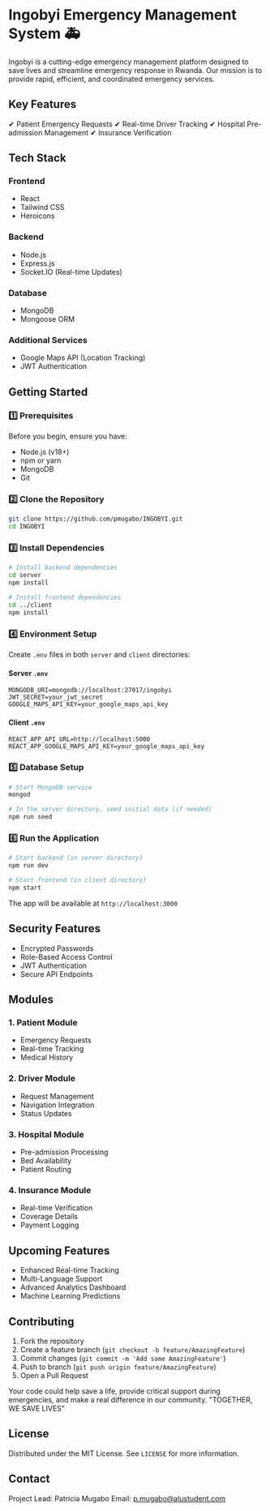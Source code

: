 # Ingobyi Emergency Management System 🚑

Ingobyi is a cutting-edge emergency management platform designed to save lives and streamline emergency response in Rwanda. Our mission is to provide rapid, efficient, and coordinated emergency services.

## Key Features

✔ Patient Emergency Requests
✔ Real-time Driver Tracking
✔ Hospital Pre-admission Management
✔ Insurance Verification

## Tech Stack

### Frontend
- React
- Tailwind CSS
- Heroicons

### Backend
- Node.js
- Express.js
- Socket.IO (Real-time Updates)

### Database
- MongoDB
- Mongoose ORM

### Additional Services
- Google Maps API (Location Tracking)
- JWT Authentication

## Getting Started

### 1️⃣ Prerequisites

Before you begin, ensure you have:
- Node.js (v18+)
- npm or yarn
- MongoDB
- Git

### 2️⃣ Clone the Repository

```bash
git clone https://github.com/pmugabo/INGOBYI.git
cd INGOBYI
```

### 3️⃣ Install Dependencies

```bash
# Install backend dependencies
cd server
npm install

# Install frontend dependencies
cd ../client
npm install
```

### 4️⃣ Environment Setup

Create `.env` files in both `server` and `client` directories:

#### Server `.env`
```
MONGODB_URI=mongodb://localhost:27017/ingobyi
JWT_SECRET=your_jwt_secret
GOOGLE_MAPS_API_KEY=your_google_maps_api_key
```

#### Client `.env`
```
REACT_APP_API_URL=http://localhost:5000
REACT_APP_GOOGLE_MAPS_API_KEY=your_google_maps_api_key
```

### 5️⃣ Database Setup

```bash
# Start MongoDB service
mongod

# In the server directory, seed initial data (if needed)
npm run seed
```

### 6️⃣ Run the Application

```bash
# Start backend (in server directory)
npm run dev

# Start frontend (in client directory)
npm start
```

The app will be available at `http://localhost:3000`

## Security Features

- Encrypted Passwords
- Role-Based Access Control
- JWT Authentication
- Secure API Endpoints

## Modules

### 1. Patient Module
- Emergency Requests
- Real-time Tracking
- Medical History

### 2. Driver Module
- Request Management
- Navigation Integration
- Status Updates

### 3. Hospital Module
- Pre-admission Processing
- Bed Availability
- Patient Routing

### 4. Insurance Module
- Real-time Verification
- Coverage Details
- Payment Logging

## Upcoming Features

- Enhanced Real-time Tracking
- Multi-Language Support
- Advanced Analytics Dashboard
- Machine Learning Predictions

## Contributing

1. Fork the repository
2. Create a feature branch (`git checkout -b feature/AmazingFeature`)
3. Commit changes (`git commit -m 'Add some AmazingFeature'`)
4. Push to branch (`git push origin feature/AmazingFeature`)
5. Open a Pull Request

Your code could help save a life, provide critical support during emergencies, and make a real difference in our community.
"TOGETHER, WE SAVE LIVES"

## License

Distributed under the MIT License. See `LICENSE` for more information.

## Contact

Project Lead: Patricia Mugabo
Email: p.mugabo@alustudent.com

